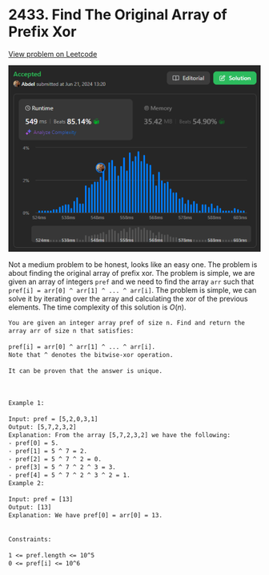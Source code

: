 # 2433. Find The Original Array of Prefix Xor

[View problem on Leetcode](https://leetcode.com/problems/find-the-original-array-of-prefix-xor/)

![Submission](image.png)

Not a medium problem to be honest, looks like an easy one. The problem is about finding the original array of prefix xor. The problem is simple, we are given an array of integers `pref` and we need to find the array `arr` such that `pref[i] = arr[0] ^ arr[1] ^ ... ^ arr[i]`. The problem is simple, we can solve it by iterating over the array and calculating the xor of the previous elements. The time complexity of this solution is $O(n)$.

```
You are given an integer array pref of size n. Find and return the array arr of size n that satisfies:

pref[i] = arr[0] ^ arr[1] ^ ... ^ arr[i].
Note that ^ denotes the bitwise-xor operation.

It can be proven that the answer is unique.



Example 1:

Input: pref = [5,2,0,3,1]
Output: [5,7,2,3,2]
Explanation: From the array [5,7,2,3,2] we have the following:
- pref[0] = 5.
- pref[1] = 5 ^ 7 = 2.
- pref[2] = 5 ^ 7 ^ 2 = 0.
- pref[3] = 5 ^ 7 ^ 2 ^ 3 = 3.
- pref[4] = 5 ^ 7 ^ 2 ^ 3 ^ 2 = 1.
Example 2:

Input: pref = [13]
Output: [13]
Explanation: We have pref[0] = arr[0] = 13.


Constraints:

1 <= pref.length <= 10^5
0 <= pref[i] <= 10^6
```
